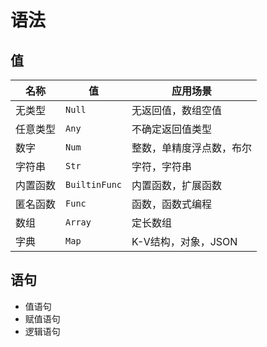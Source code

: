 # 语法

## 值

| 名称     | 值            | 应用场景                 |
| -------- | ------------- | ------------------------ |
| 无类型   | `Null`        | 无返回值，数组空值       |
| 任意类型 | `Any`         | 不确定返回值类型         |
| 数字     | `Num`         | 整数，单精度浮点数，布尔 |
| 字符串   | `Str`         | 字符，字符串             |
| 内置函数 | `BuiltinFunc` | 内置函数，扩展函数       |
| 匿名函数 | `Func`        | 函数，函数式编程         |
| 数组     | `Array`       | 定长数组                 |
| 字典     | `Map`         | K-V结构，对象，JSON      |

## 语句

+ 值语句
+ 赋值语句
+ 逻辑语句
